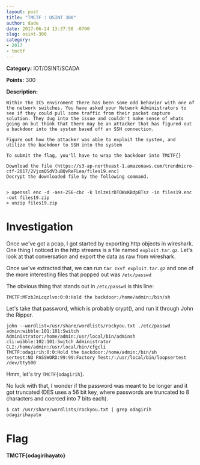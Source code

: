 ```yaml
---
layout: post
title: "TMCTF : OSINT 300"
author: dade
date: 2017-06-24 13:37:58 -0700
slug: osint-300
category:
- 2017
- tmctf
---
```

**Category:** IOT/OSINT/SCADA

**Points:** 300

**Description:**

```
Within the ICS enviroment there has been some odd behavior with one of the network switches. You have asked your Network Administrators to see if they could pull some traffic from their packet capture solution. They dug into the issue and couldn't make sense of whats going on but think that there may be an attacker that has figured out a backdoor into the system based off an SSH connection.

Figure out how the attacker was able to exploit the system, and utilize the backdoor to SSH into the system

To submit the flag, you'll have to wrap the backdoor into TMCTF{}

Download the file (https://s3-ap-northeast-1.amazonaws.com/trendmicro-ctf-2017/2VjxmQSdV3uBQvReFLea/files19.enc)
Decrypt the downloaded file by the following command.


> openssl enc -d -aes-256-cbc -k lnlzeirDTOWxKBdpBTsz -in files19.enc -out files19.zip
> unzip files19.zip
```

# Investigation
Once we've got a pcap, I got started by exporting http objects in wireshark. One thing I noticed in the http streams is a file named `exploit.tar.gz`. Let's look at that conversation and export the data as raw from wireshark.

Once we've extracted that, we can run `tar zxvf exploit.tar.gz` and one of the more interesting files that popped out was `/etc/passwd`

The obvious thing that stands out in `/etc/passwd` is this line:

```
TMCTF:MFzbJnLcqzlvo:0:0:Hold the backdoor:/home/admin:/bin/sh
```

Let's take that password, which is probably crypt(), and run it through John the Ripper.

```
john --wordlist=/usr/share/wordlists/rockyou.txt ./etc/passwd
admin:wibble:101:101:Switch Administrator:/home/admin:/usr/local/bin/adminsh
cli:wibble:102:101:Switch Administrator CLI:/home/admin:/usr/local/bin/cfgcli
TMCTF:odagirih:0:0:Hold the backdoor:/home/admin:/bin/sh
sertest:NO PASSWORD:99:99:Factory Test:/:/usr/local/bin/loopsertest /dev/ttyS00
```

Hmm, let's try `TMCTF{odagirih}`.

No luck with that, I wonder if the password was meant to be longer and it got truncated (DES uses a 56 bit key, where passwords are truncated to 8 characters and coerced into 7 bits each).

```
$ cat /usr/share/wordlists/rockyou.txt | grep odagirih
odagirihayato
```

# Flag
**TMCTF{odagirihayato}**
